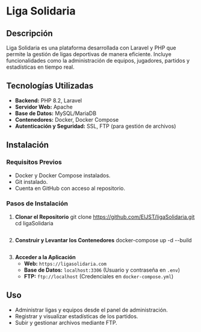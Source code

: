 # Liga Solidaria

## Descripción
Liga Solidaria es una plataforma desarrollada con Laravel y PHP que permite la gestión de ligas deportivas de manera eficiente. Incluye funcionalidades como la administración de equipos, jugadores, partidos y estadísticas en tiempo real.

## Tecnologías Utilizadas
- **Backend:** PHP 8.2, Laravel
- **Servidor Web:** Apache
- **Base de Datos:** MySQL/MariaDB
- **Contenedores:** Docker, Docker Compose
- **Autenticación y Seguridad:** SSL, FTP (para gestión de archivos)

## Instalación
### Requisitos Previos
- Docker y Docker Compose instalados.
- Git instalado.
- Cuenta en GitHub con acceso al repositorio.

### Pasos de Instalación
1. **Clonar el Repositorio**
   git clone https://github.com/ElJST/ligaSolidaria.git
   cd ligaSolidaria
   ```

2. **Construir y Levantar los Contenedores**
   docker-compose up -d --build
   ```
3. **Acceder a la Aplicación**
   - **Web:** `https://ligasolidaria.com`
   - **Base de Datos:** `localhost:3306` (Usuario y contraseña en `.env`)
   - **FTP:** `ftp://localhost` (Credenciales en `docker-compose.yml`)

## Uso
- Administrar ligas y equipos desde el panel de administración.
- Registrar y visualizar estadísticas de los partidos.
- Subir y gestionar archivos mediante FTP.
